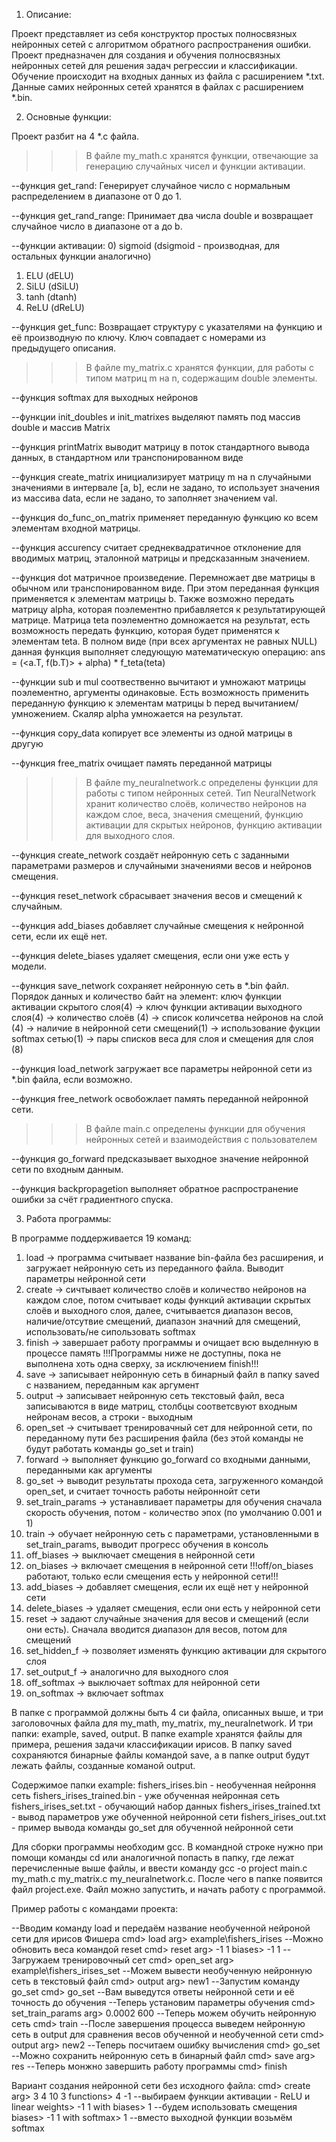 1) Описание:

Проект представляет из себя конструктор простых полносвязных нейронных сетей с алгоритмом обратного распространения ошибки. Проект предназначен для создания и обучения полносвязных нейронных сетей для решения задач регрессии и классификации. Обучение происходит на входных данных из файла с расширением *.txt. Данные самих нейронных сетей хранятся в файлах с расширением *.bin.

2) Основные функции:

Проект разбит на 4 *.c файла.
>>>В файле my_math.c хранятся функции, отвечающие за генерацию случайных чисел и функции активации.

--функция get_rand: Генерирует случайное число с нормальным распределением в диапазоне от 0 до 1.

--функция get_rand_range: Принимает два числа double и возвращает случайное число в диапазоне от  a до b.

--функции активации:
0) sigmoid (dsigmoid - производная, для остальных функции аналогично)
1) ELU (dELU)
2) SiLU (dSiLU)
3) tanh (dtanh)
4) ReLU (dReLU)

--функция get_func:
Возвращает структуру с указателями на функцию и её производную по ключу. Ключ совпадает с номерами из предыдущего описания.


>>>В файле my_matrix.c хранятся функции, для работы с типом матриц m на n, содержащим double элементы.

--функция softmax для выходных нейронов

--функции init_doubles и init_matrixes выделяют память под массив double и массив Matrix

--функция printMatrix выводит матрицу в поток стандартного вывода данных, в стандартном или транспонированном виде

--функция create_matrix инициализирует матрицу m на n случайными значениями в интервале [a, b], если не задано, то использует значения из массива data, если не задано, то заполняет значением val.

--функция do_func_on_matrix применяет переданную функцию ко всем элементам входной матрицы.

--функция accurency считает среднеквадратичное отклонение для вводимых матриц, эталонной матрицы и предсказанным значением.

--функция dot матричное произведение. Перемножает две матрицы в обычном или транспонированном виде. При этом переданная функция применяется к элементам матрицы b. Также возможно передать матрицу alpha, которая поэлементно прибавляется к результатирующей матрице. Матрица teta поэлементно домножается на результат, есть возможность передать функцию, которая будет применятся к элементам teta.
В полном виде (при всех аргументах не равных NULL) данная функция выполняет следующую математическую операцию: 
ans = (<a.T, f(b.T)> + alpha) * f_teta(teta)

--функции sub и mul соотвественно вычитают и умножают матрицы поэлементно, аргументы одинаковые. Есть возможность применить переданную функцию к элементам матрицы b перед вычитанием/умножением. Скаляр alpha умножается на результат.

--функция copy_data копирует все элементы из одной матрицы в другую

--функция free_matrix очищает память переданной матрицы


>>>В файле my_neuralnetwork.c определены функции для работы с типом нейронных сетей.
Тип NeuralNetwork хранит количество слоёв, количество нейронов на каждом слое, веса, значения смещений, функцию активации для скрытых нейронов, функцию активации для выходного слоя.

--функция create_network создаёт нейронную сеть с заданными параметрами размеров и случайными значениями весов и нейронов смещения.

--функция reset_network сбрасывает значения весов и смещений к случайным.

--функция add_biases добавляет случайные смещения к нейронной сети, если их ещё нет.

--функция delete_biases удаляет смещения, если они уже есть у модели.

--функция save_network сохраняет нейронную сеть в *.bin файл. Порядок данных и количество байт на элемент: ключ функции активации скрытого слоя(4) -> ключ функции активации выходного слоя(4) -> количество слоёв (4) -> список количсетва нейронов на слой (4) -> наличие в нейронной сети смещений(1) -> использование фукции softmax сетью(1) -> пары списков веса для слоя и смещения для слоя (8)

--функция load_network загружает все параметры нейронной сети из *.bin файла, если возможно.

--функция free_network освобожлает память переданной нейронной сети.


>>>В файле main.c определены функции для обучения нейронных сетей и взаимодействия с пользователем

--функция go_forward предсказывает выходное значение нейронной сети по входным данным.

--функция backpropagetion выполняет обратное распространение ошибки за счёт градиентного спуска.

3) Работа программы:

В программе поддерживается 19 команд:
1) load -> программа считывает название bin-файла без расширения, и загружает нейронную сеть из переданного файла. Выводит параметры нейронной сети
2) create -> сичтывает количество слоёв и количество нейронов на каждом слое, потом считывает коды функций активации скрытых слоёв и выходного слоя, далее, считывается диапазон весов, наличие/отсутвие смещений, диапазон значний для смещений, использовать/не сипользовать softmax
3) finish -> завершает работу программы и очищает всю выделнную в процессе память
!!!Программы ниже не доступны, пока не выполнена хоть одна сверху, за исключением finish!!!
4) save -> записывает нейронную сеть в бинарный файл в папку saved с названием, переданным как аргумент
5) output -> записывает нейронную сеть текстовый файл, веса записываются в виде матриц, столбцы соответсвуют входным нейронам весов, а строки - выходным
6) open_set -> считывает тренировачный сет для нейронной сети, по переданному пути без расширения файла (без этой команды не будут работать команды go_set и train)
7) forward -> выполняет функцию go_forward со входными данными, переданными как аргументы
8) go_set -> выводит результаты прохода сета, загруженного командой open_set, и считает точность работы нейроннойт сети
9) set_train_params -> устанавливает параметры для обучения сначала скорость обучения, потом - количество эпох (по умолчанию 0.001 и 1)
10) train -> обучает нейронную сеть с параметрами, установленными в set_train_params, выводит прогресс обучения в консоль
11) off_biases -> выключает смещения в нейронной сети
12) on_biases -> включает смещения в нейронной сети
!!!off/on_biases работают, только если смещения есть у нейронной сети!!!
13) add_biases -> добавляет смещения, если их ещё нет у нейронной сети
14) delete_biases -> удаляет смещения, если они есть у нейронной сети
15) reset -> задают случайные значения для весов и смещений (если они есть). Сначала вводится диапазон для весов, потом для смещений
16) set_hidden_f -> позволяет изменять функцию активации для скрытого слоя
17) set_output_f -> аналогично для выходного слоя
18) off_softmax -> выключает softmax для нейронной сети
19) on_softmax -> включает softmax

В папке с программой должны быть 4 си файла, описанных выше, и три заголовочных файла для my_math, my_matrix, my_neuralnetwork. И три папки: example, saved, output. В папке example хранятся файлы для примера, решения задачи классификации ирисов. В папку saved сохраняются бинарные файлы командой save, а в папке output будут лежать файлы, созданные команой output.

Содержимое папки example:
fishers_irises.bin - необученная нейроння сеть
fishers_irises_trained.bin - уже обученная нейронная сеть
fishers_irises_set.txt - обучающий набор данных
fishers_irises_trained.txt - вывод параметров уже обученной нейронной сети
fishers_irises_out.txt - пример вывода команды go_set для обученной нейронной сети

Для сборки программы необходим gcс. В командной строке нужно при помощи команды cd или аналогичной попасть в папку, где лежат перечисленные выше файлы, и ввести команду gcc -o project main.c my_math.c my_matrix.c my_neuralnetwork.c.
После чего в папке появится файл project.exe. Файл можно запустить, и начать работу с программой.

Пример работы с командами проекта:

--Вводим команду load и передаём название необученной нейроной сети для ирисов Фишера
cmd> load
arg> example\fishers_irises
--Можно обновить веса командой reset
cmd> reset
arg> -1 1
biases> -1 1
--Загружаем тренировочный сет
cmd> open_set
arg> example\fishers_irises_set
--Можем вывести необученную нейронную сеть в текстовый файл
cmd> output
arg> new1
--Запустим команду go_set
cmd> go_set
--Вам выведутся ответы нейронной сети и её точность до обучения
--Теперь установим параметры обучения
cmd> set_train_params
arg> 0.0002 600
--Теперь можем обучить нейронную сеть
cmd> train
--После завершения процесса выведем нейронную сеть в output для сравнения весов обученной и необученной сети
cmd> output
arg> new2
--Теперь посчитаем ошибку вычисления
cmd> go_set
--Можно сохранить нейронную сеть в бинарный файл
cmd> save
arg> res
--Теперь монжно завершить работу программы
cmd> finish

Вариант создания нейронной сети без исходного файла:
cmd> create
arg> 3 4 10 3
functions> 4 -1  --выбираем функции активации - ReLU и linear
weights> -1 1
with biases> 1 --будем использовать смещения
biases> -1 1
with softmax> 1  --вместо выходной функции возьмём softmax
